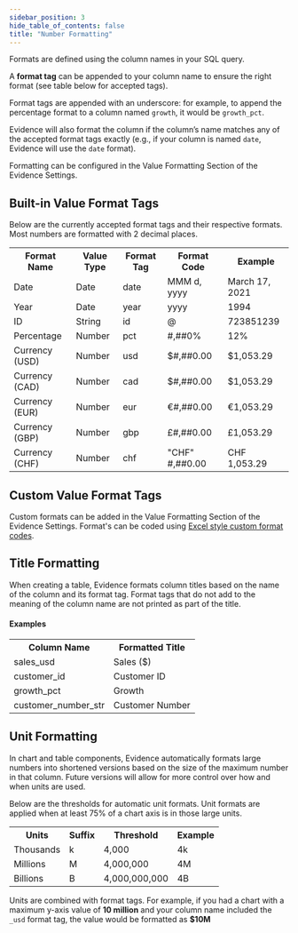 ```yaml
---
sidebar_position: 3
hide_table_of_contents: false
title: "Number Formatting"
---
```


Formats are defined using the column names in your SQL query. 

A **format tag** can be appended to your column name to ensure the right format (see table below for accepted tags). 

Format tags are appended with an underscore: for example, to append the percentage format to a column named `growth`, it would be `growth_pct`.

Evidence will also format the column if the column’s name matches any of the accepted format tags exactly (e.g., if your column is named `date`, Evidence will use the `date` format).

Formatting can be configured in the Value Formatting Section of the Evidence Settings.

## Built-in Value Format Tags
Below are the currently accepted format tags and their respective formats. Most numbers are formatted with 2 decimal places.

<table>
    <tr>
        <th>Format Name</th>
        <th>Value Type</th>
        <th>Format Tag</th>
        <th>Format Code</th> 
        <th>Example</th>
    </tr>
    <tr>
        <td>Date</td>
        <td>Date</td>
        <td>date</td>
        <td>MMM d, yyyy</td> 
        <td>March 17, 2021</td>
    </tr>
    <tr>
        <td>Year</td>
        <td>Date</td>
        <td>year</td>
        <td>yyyy</td> 
        <td>1994</td>
    </tr>
    <tr>
        <td>ID</td>
        <td>String</td>
        <td>id</td>
        <td>@</td> 
        <td>723851239</td>
    </tr>
    <tr>
        <td>Percentage</td>
        <td>Number</td>
        <td>pct</td>
        <td>#,##0%</td> 
        <td>12%</td>
    </tr>
    <tr>
        <td>Currency (USD)</td> 
        <td>Number</td>
        <td>usd</td>
        <td>$#,##0.00</td> 
        <td>$1,053.29</td>
    </tr>
    <tr>
        <td>Currency (CAD)</td>
        <td>Number</td>
        <td>cad</td>
        <td>$#,##0.00</td> 
        <td>$1,053.29</td>
    </tr>
    <tr>
        <td>Currency (EUR)</td>
        <td>Number</td>
        <td>eur</td>
        <td>€#,##0.00</td>
        <td>€1,053.29</td>
    </tr>
    <tr>
        <td>Currency (GBP)</td>
        <td>Number</td>
        <td>gbp</td>
        <td>£#,##0.00</td> 
        <td>£1,053.29</td>
    </tr>
    <tr>
        <td>Currency (CHF)</td>
        <td>Number</td>
        <td>chf</td>
        <td>"CHF" #,##0.00</td>
        <td>CHF 1,053.29</td>
    </tr>
</table>

## Custom Value Format Tags
Custom formats can be added in the Value Formatting Section of the Evidence Settings.  Format's can be coded using [Excel style custom format codes](https://support.microsoft.com/en-us/office/number-format-codes-5026bbd6-04bc-48cd-bf33-80f18b4eae68).

## Title Formatting

When creating a table, Evidence formats column titles based on the name of the column and its format tag. Format tags that do not add to the meaning of the column name are not printed as part of the title.

#### Examples
<table>
<tr>
<th>Column Name</th>
<th>Formatted Title</th> 
</tr>
<tr>
<td>sales_usd</td>
<td>Sales ($)</td>
</tr>
<tr>
<td>customer_id</td>
<td>Customer ID</td>
</tr>
<tr>
<td>growth_pct</td>
<td>Growth</td>
</tr>
<tr>
<td>customer_number_str</td>
<td>Customer Number</td>
</tr>
</table>


## Unit Formatting

In chart and table components, Evidence automatically formats large numbers into shortened versions based on the size of the maximum number in that column. Future versions will allow for more control over how and when units are used.

Below are the thresholds for automatic unit formats. Unit formats are applied when at least 75% of a chart axis is in those large units.

<table>
<tr>
<th>Units</th>
<th>Suffix</th> 
<th>Threshold</th> 
<th>Example</th> 
</tr>
<tr>
<td>Thousands</td>
<td>k</td>
<td>4,000</td>
<td>4k</td>
</tr>
<tr>
<td>Millions</td>
<td>M</td>
<td>4,000,000</td>
<td>4M</td>
</tr>
<tr>
<td>Billions</td>
<td>B</td>
<td>4,000,000,000</td>
<td>4B</td>
</tr>
</table>

Units are combined with format tags. For example, if you had a chart with a maximum y-axis value of **10 million** and your column name included the `_usd` format tag, the value would be formatted as **$10M**
